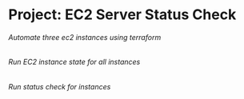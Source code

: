 # Project: EC2 Server Status Check
###### Automate three ec2 instances using terraform
###### Run EC2 instance state for all instances 
###### Run status check for instances 
